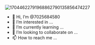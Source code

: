 ![17044622791968862790135856474227](https://github.com/7025684580/7025684580/assets/155743856/05204f86-88d8-442c-ad60-f99864a0c825)
- 👋 Hi, I’m @7025684580
- 👀 I’m interested in ...
- 🌱 I’m currently learning ...
- 💞️ I’m looking to collaborate on ...
- 📫 How to reach me ...

<!---
7025684580/7025684580 is a ✨ special ✨ repository because its `README.md` (this file) appears on your GitHub profile.
You can click the Preview link to take a look at your changes.
--->
